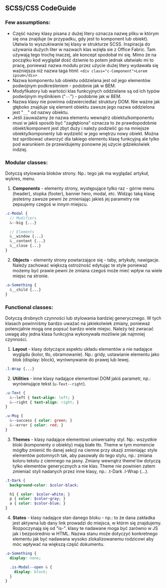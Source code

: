 ## SCSS/CSS CodeGuide

### Few assumptions:
* Część nazwy klasy pisana z dużej litery oznacza nazwę pliku w którym się ona znajduje (w przypadku, gdy jest to komponent lub obiekt). Ułatwia to wyszukiwanie tej klasy w strukturze SCSS. Inspiracja do używania dużych liter w nazwach klas wzięła sie z Office Fabric. Tam używają tego trochę inaczej, ale koncept spodobał mi się. Mimo że na początku kod wyglądał dość dziwnie to potem jednak ułatwiało mi to pracę, ponieważ nazwa modułu przez użycie dużej litery wydawała się ważniejsza niż nazwa taga html: `<div class="c-Component">Lorem ipsum</div>`
* Nazwa komponentu lub obiektu oddzielana jest od jego elementów podwójnym podkreśleniem - podobnie jak w BEM.
* Modyfikatory lub wartości klas funkcyjnych oddzielane są od ich typów podwójnym myślnikiem ("`--`") - podobnie jak w BEM.
* Nazwa klasy nie powinna odzwierciedlać struktury DOM. Nie ważne jak głęboko znajduje się element obiektu zawsze jego nazwa oddzielona jest "`__`" od nazwy obiektu.
* Jeśli zauważamy że nazwa elementu wewnątrz obiektu/komponentu musi w jakiś sposób być "zagłębiona" oznacza to że prawdopodobnie obiekt/komponent jest zbyt duży i należy podzielić go na mniejsze obiekty/komponenty lub wydzielić w jego wnętrzu nowy obiekt. Można też spróbować utworzyć dla takiego elementu klasę funkcyjną ale tylko pod warunkiem że przewidujemy ponowne jej użycie gdziekolwiek indziej.

### Modular classes:
Dotyczą stylowania bloków strony. Np.: tego jak ma wyglądać artykuł, wykres, menu.

1. **Components** - elementy strony, występujące tylko raz - górne menu (header), stopka (footer), banner hero, modal, etc. Widząc taką klasę jesteśmy zawsze pewni że zmieniając jakieś jej parametry nie zepsujemy czegoś w innym miejscu.

```SCSS
.c-Modal {
  // Modifiers
  &--big {...}

  // Elements
  &__window {...}
  &__content {...}
  &__close {...}
}
```
2. **Objects** - elementy strony powtarzające się - taby, artykuły, nawigacje. Należy zachować większą ostrożność edytując te style ponieważ możemy być prawie pewni że zmiana czegoś może mieć wpływ na wiele miejsc na stronie.
```SCSS
.o-Something {
  &__child {...}
}
```

### Functional classes:
Dotyczą drobnych czynności lub stylowania bardziej generycznego. W tych klasach powinniśmy bardzo uważać na jakiekolwiek zmiany, ponieważ potencjalnie mogą one popsuć bardzo wiele miejsc. Należy też zwracać uwagę aby jedna klasa funkcyjna wykonywała możliwie jak najmniej czynności.

1. **Layout** - klasy dotyczące aspektu układu elementów a nie nadające wyglądu (kolor, tło, obramowanie). Np.: gridy, ustawianie elementu jako blok (display: block), wyrównywanie do prawej lub lewej.
```SCSS
.l-Wrap {...}
```

2. **Utilities** - inne klasy nadające elementowi DOM jakiś parametr, np.: wyrównujące tekst (`u-Text--right`).
```SCSS
.u-Text {
  &--left { text-align: left; }
  &--right { text-align: right; }
}

.u-Msg {
  &--success { color: green; }
  &--error { color: red; }
}
```


3. **Themes** - klasy nadające elementowi uniwersalny styl. Np.: wszystkie bloki (komponenty o obiekty) mają białe tło. Theme w tym momencie mógłby zmienić tło danej sekcji na ciemne przy okazji zmieniając style elementów potomnych tak, aby pasowały do tego stylu, np.: zmiana koloru tekstu z ciemnego na jasny. Zmiany wewnątrz theme'ów dotyczą tylko elementów generycznych a nie klas. Theme nie powinien zatem zmieniać styli nadanych przez inne klasy, np.: .t-Dark .l-Wrap {...}.
```SCSS
.t-Dark {
  background-color: $color-black;

  h1 { color: $color-white; }
  p { color: $color-gray; }
  a { color: $color-blue; }
}
```

4. **States** - klasy nadające stan danego bloku - np.: to że dana zakładka jest aktywna lub dany link prowadzi do miejsca, w którm się znajdujemy. Rozpoczynają się od "is-". klasy te nadawane moga być zarówno w JS jak i bezpośrednio w HTML. Nazwa stanu może dotyczyć konkretnego elementu jak być nadawana wysoko zlokalizowanemu rodzicowi aby móc wpływać na większą część dokumentu.
```SCSS
.o-Something {
  display: none;

  .is-Modal--open & {
    display: block;
  }
}
```